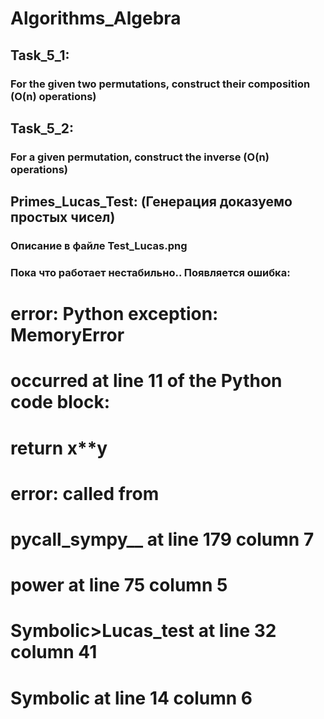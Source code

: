 # Algorithms_Algebra
## Task_5_1:
### For the given two permutations, construct their composition (O(n) operations)
## Task_5_2:
### For a given permutation, construct the inverse (O(n) operations)
## Primes_Lucas_Test: (Генерация доказуемо простых чисел)
### Описание в файле Test_Lucas.png
### Пока что работает нестабильно.. Появляется ошибка:
# error: Python exception: MemoryError
#    occurred at line 11 of the Python code block:
#    return x**y
    
# error: called from
#    pycall_sympy__ at line 179 column 7
#    power at line 75 column 5
#    Symbolic>Lucas_test at line 32 column 41
#    Symbolic at line 14 column 6
